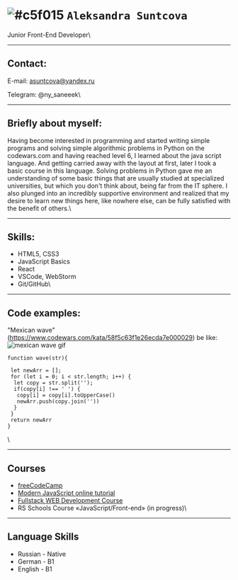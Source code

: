 # ![#c5f015](https://via.placeholder.com/15/c5f015/000000?text=+) `Aleksandra Suntcova`
Junior Front-End Developer\

---
## Contact:

E-mail: asuntcova@yandex.ru


Telegram: @ny_saneeek\

---
## Briefly about myself:

Having become interested in programming and started writing simple programs and solving simple algorithmic problems in Python on the codewars.com and having reached level 6, I learned about the java script language. And getting carried away with the layout at first, later I took a basic course in this language. Solving problems in Python gave me an understanding of some basic things that are usually studied at specialized universities, but which you don't think about, being far from the IT sphere. I also plunged into an incredibly supportive environment and realized that my desire to learn new things here, like nowhere else, can be fully satisfied with the benefit of others.\

---
## Skills:
* HTML5, CSS3
* JavaScript Basics
* React
* VSCode, WebStorm
* Git/GitHub\

---
## Code examples:
"Mexican wave" (https://www.codewars.com/kata/58f5c63f1e26ecda7e000029) be like:
![mexican wave gif](https://c.tenor.com/qyLsxeDaauwAAAAC/busythings-mexican-wave.gif)
``` 
function wave(str){
 
 let newArr = [];
 for (let i = 0; i < str.length; i++) {
  let copy = str.split('');
  if(copy[i] !== ' ') {
   copy[i] = copy[i].toUpperCase()
   newArr.push(copy.join(''))
  }
 }
 return newArr
}
```
\

---
## Courses
* [freeCodeCamp](https://www.freecodecamp.org/)
* [Modern JavaScript online tutorial](https://learn.javascript.ru/)
* [Fullstack WEB Development Course](https://www.tel-ran.de/)
* RS Schools Course «JavaScript/Front-end» (in progress)\

---
## Language Skills

* Russian - Native
* German - B1
* English - B1
